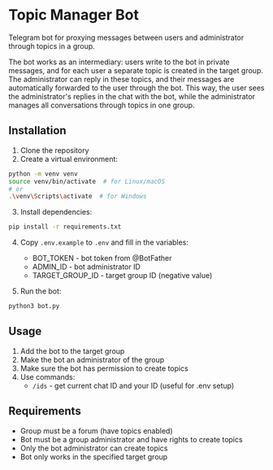 # Topic Manager Bot

Telegram bot for proxying messages between users and administrator through topics in a group.

The bot works as an intermediary: users write to the bot in private messages, and for each user a separate topic is created in the target group. The administrator can reply in these topics, and their messages are automatically forwarded to the user through the bot. This way, the user sees the administrator's replies in the chat with the bot, while the administrator manages all conversations through topics in one group.

## Installation

1. Clone the repository
2. Create a virtual environment:
```bash
python -m venv venv
source venv/bin/activate  # for Linux/macOS
# or
.\venv\Scripts\activate  # for Windows
```
3. Install dependencies:
```bash
pip install -r requirements.txt
```
4. Copy `.env.example` to `.env` and fill in the variables:
   - BOT_TOKEN - bot token from @BotFather
   - ADMIN_ID - bot administrator ID
   - TARGET_GROUP_ID - target group ID (negative value)

5. Run the bot:
```bash
python3 bot.py
```

## Usage

1. Add the bot to the target group
2. Make the bot an administrator of the group
3. Make sure the bot has permission to create topics
4. Use commands:
   - `/ids` - get current chat ID and your ID (useful for .env setup)

## Requirements
- Group must be a forum (have topics enabled)
- Bot must be a group administrator and have rights to create topics
- Only the bot administrator can create topics
- Bot only works in the specified target group 